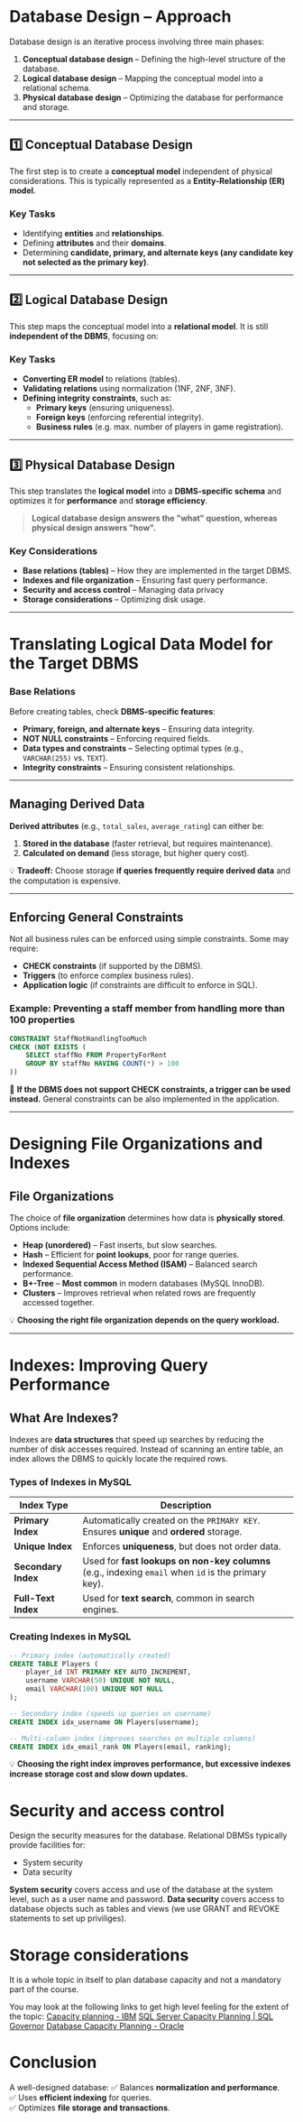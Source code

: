 # **Database Design – Approach**

Database design is an iterative process involving three main phases:
1. **Conceptual database design** – Defining the high-level structure of the database.
2. **Logical database design** – Mapping the conceptual model into a relational schema.
3. **Physical database design** – Optimizing the database for performance and storage.

---

## **1️⃣ Conceptual Database Design**
The first step is to create a **conceptual model** independent of physical considerations. This is typically represented as a **Entity-Relationship (ER) model**.

### **Key Tasks**
- Identifying **entities** and **relationships**.
- Defining **attributes** and their **domains**.
- Determining **candidate, primary, and alternate keys (any candidate key not selected as the primary key)**.

---

## **2️⃣ Logical Database Design**
This step maps the conceptual model into a **relational model**. It is still **independent of the DBMS**, focusing on:

### **Key Tasks**
- **Converting ER model** to relations (tables).
- **Validating relations** using normalization (1NF, 2NF, 3NF).
- **Defining integrity constraints**, such as:
  - **Primary keys** (ensuring uniqueness).
  - **Foreign keys** (enforcing referential integrity).
  - **Business rules** (e.g. max. number of players in game registration).

---

## **3️⃣ Physical Database Design**
This step translates the **logical model** into a **DBMS-specific schema** and optimizes it for **performance** and **storage efficiency**.  
> **Logical database design answers the "what" question, whereas physical design answers "how".**

### **Key Considerations**
- **Base relations (tables)** – How they are implemented in the target DBMS.
- **Indexes and file organization** – Ensuring fast query performance.
- **Security and access control** – Managing data privacy
- **Storage considerations** – Optimizing disk usage.

---

# **Translating Logical Data Model for the Target DBMS**
### **Base Relations**
Before creating tables, check **DBMS-specific features**:
- **Primary, foreign, and alternate keys** – Ensuring data integrity.
- **NOT NULL constraints** – Enforcing required fields.
- **Data types and constraints** – Selecting optimal types (e.g., `VARCHAR(255)` vs. `TEXT`).
- **Integrity constraints** – Ensuring consistent relationships.

---

## **Managing Derived Data**
**Derived attributes** (e.g., `total_sales`, `average_rating`) can either be:
1. **Stored in the database** (faster retrieval, but requires maintenance).
2. **Calculated on demand** (less storage, but higher query cost).

💡 **Tradeoff:** Choose storage **if queries frequently require derived data** and the computation is expensive.

---

## **Enforcing General Constraints**
Not all business rules can be enforced using simple constraints. Some may require:
- **CHECK constraints** (if supported by the DBMS).
- **Triggers** (to enforce complex business rules).
- **Application logic** (if constraints are difficult to enforce in SQL).

### **Example: Preventing a staff member from handling more than 100 properties**
```sql
CONSTRAINT StaffNotHandlingTooMuch
CHECK (NOT EXISTS (
    SELECT staffNo FROM PropertyForRent 
    GROUP BY staffNo HAVING COUNT(*) > 100
))
```
📌 **If the DBMS does not support CHECK constraints, a trigger can be used instead.** General constraints can be also implemented in the application. 

---

# **Designing File Organizations and Indexes**
## **File Organizations**
The choice of **file organization** determines how data is **physically stored**. Options include:
- **Heap (unordered)** – Fast inserts, but slow searches.
- **Hash** – Efficient for **point lookups**, poor for range queries.
- **Indexed Sequential Access Method (ISAM)** – Balanced search performance.
- **B+-Tree** – **Most common** in modern databases (MySQL InnoDB).
- **Clusters** – Improves retrieval when related rows are frequently accessed together.

💡 **Choosing the right file organization depends on the query workload.**

---

# **Indexes: Improving Query Performance**
## **What Are Indexes?**
Indexes are **data structures** that speed up searches by reducing the number of disk accesses required. Instead of scanning an entire table, an index allows the DBMS to quickly locate the required rows.

### **Types of Indexes in MySQL**
| **Index Type** | **Description** |
|--------------|----------------|
| **Primary Index** | Automatically created on the `PRIMARY KEY`. Ensures **unique** and **ordered** storage. |
| **Unique Index** | Enforces **uniqueness**, but does not order data. |
| **Secondary Index** | Used for **fast lookups on non-key columns** (e.g., indexing `email` when `id` is the primary key). |
| **Full-Text Index** | Used for **text search**, common in search engines. |

### **Creating Indexes in MySQL**
```sql
-- Primary index (automatically created)
CREATE TABLE Players (
    player_id INT PRIMARY KEY AUTO_INCREMENT,
    username VARCHAR(50) UNIQUE NOT NULL,
    email VARCHAR(100) UNIQUE NOT NULL
);

-- Secondary index (speeds up queries on username)
CREATE INDEX idx_username ON Players(username);

-- Multi-column index (improves searches on multiple columns)
CREATE INDEX idx_email_rank ON Players(email, ranking);
```

💡 **Choosing the right index improves performance, but excessive indexes increase storage cost and slow down updates.**


# **Security and access control** 
Design the security measures for the database. Relational DBMSs typically provide facilities for:
- System security
- Data security

**System security** covers access and use of the database at the system level, such as a user name and password. 
**Data security** covers access to database objects such as tables and views (we use GRANT and REVOKE statements to set up priviliges).


# **Storage considerations**
It is a whole topic in itself to plan database capacity and not a mandatory part of the course. 

You may look at the following links to get high level feeling for the extent of the topic:
[Capacity planning - IBM](https://www.ibm.com/docs/en/storage-protect/8.1.25?topic=server-capacity-planning)
[SQL Server Capacity Planning | SQL Governor](https://www.sqlgovernor.com/en/sql-server-capacity-planning)
[Database Capacity Planning - Oracle](https://docs.oracle.com/en-us/iaas/operations-insights/doc/database-capacity-planning.html)


# **Conclusion**
A well-designed database:
✅ Balances **normalization and performance**.  
✅ Uses **efficient indexing** for queries.  
✅ Optimizes **file storage and transactions**.  

